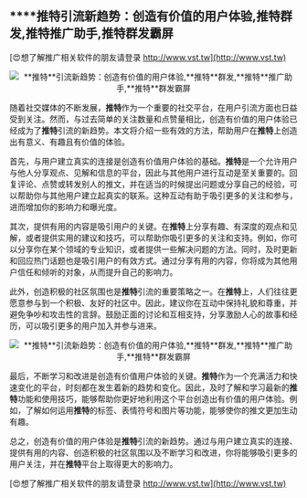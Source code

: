 ## ****推特**引流新趋势：创造有价值的用户体验,**推特**群发,**推特**推广助手,**推特**群发霸屏**

[😍想了解推广相关软件的朋友请登录 http://www.vst.tw](http://www.vst.tw)

 <center><img src="https://vst.tw/MP4/tuiguang/png/2.png" alt="**推特**引流新趋势：创造有价值的用户体验,**推特**群发,**推特**推广助手,**推特**群发霸屏"></center>

随着社交媒体的不断发展，**推特**作为一个重要的社交平台，在用户引流方面也日益受到关注。然而，与过去简单的关注数量和点赞量相比，创造有价值的用户体验已经成为了**推特**引流的新趋势。本文将介绍一些有效的方法，帮助用户在**推特**上创造出有意义、有趣且有价值的体验。

首先，与用户建立真实的连接是创造有价值用户体验的基础。**推特**是一个允许用户与他人分享观点、见解和信息的平台，因此与其他用户进行互动是至关重要的。回复评论、点赞或转发别人的推文，并在适当的时候提出问题或分享自己的经验，可以帮助你与其他用户建立起真实的联系。这种互动有助于吸引更多的关注和参与，进而增加你的影响力和曝光度。

其次，提供有用的内容是吸引用户的关键。在**推特**上分享有趣、有深度的观点和见解，或者提供实用的建议和技巧，可以帮助你吸引更多的关注和支持。例如，你可以分享你在某个领域的专业知识，或者提供一些解决问题的方法。同时，及时更新和回应热门话题也是吸引用户的有效方式。通过分享有用的内容，你将成为其他用户信任和倾听的对象，从而提升自己的影响力。

此外，创造积极的社区氛围也是**推特**引流的重要策略之一。在**推特**上，人们往往更愿意参与到一个积极、友好的社区中。因此，建议你在互动中保持礼貌和尊重，并避免争吵和攻击性的言辞。鼓励正面的讨论和互相支持，分享激励人心的故事和经历，可以吸引更多的用户加入并参与进来。

 <center><img src="https://vst.tw/MP4/tuiguang/png/7.png" alt="**推特**引流新趋势：创造有价值的用户体验,**推特**群发,**推特**推广助手,**推特**群发霸屏"></center>

最后，不断学习和改进是创造有价值用户体验的关键。**推特**作为一个充满活力和快速变化的平台，时刻都在发生着新的趋势和变化。因此，及时了解和学习最新的**推特**功能和使用技巧，能够帮助你更好地利用这个平台创造出有价值的用户体验。例如，了解如何运用**推特**的标签、表情符号和图片等功能，能够使你的推文更加生动有趣。

总之，创造有价值的用户体验是**推特**引流的新趋势。通过与用户建立真实的连接、提供有用的内容、创造积极的社区氛围以及不断学习和改进，你将能够吸引更多的用户关注，并在**推特**平台上取得更大的影响力。

[😍想了解推广相关软件的朋友请登录 http://www.vst.tw](http://www.vst.tw)



